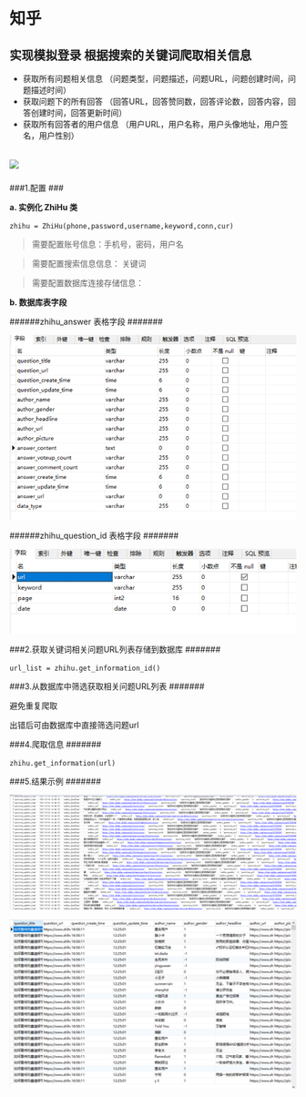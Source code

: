 知乎
=============

实现模拟登录  根据搜索的关键词爬取相关信息  
------------------------------
-   获取所有问题相关信息 （问题类型，问题描述，问题URL，问题创建时间，问题描述时间）
-   获取问题下的所有回答 （回答URL，回答赞同数，回答评论数，回答内容，回答创建时间，回答更新时间）
-   获取所有回答者的用户信息 （用户URL，用户名称，用户头像地址，用户签名，用户性别）

![](https://img.shields.io/pypi/v/nine.svg?color=green&label=version)
-----


###1.配置 ###

**a.  实例化 ZhiHu 类** 

`zhihu = ZhiHu(phone,password,username,keyword,conn,cur)`
>需要配置账号信息：手机号，密码，用户名

>需要配置搜索信息信息： 关键词

>需要配置数据库连接存储信息： 

**b. 数据库表字段** 

######zhihu_answer 表格字段 #######

![](image/postgres1.png )

######zhihu_question_id 表格字段  #######

![](image/postgres2.png )

###2.获取关键词相关问题URL列表存储到数据库  #######

`url_list = zhihu.get_information_id()`

###3.从数据库中筛选获取相关问题URL列表  #######

避免重复爬取

出错后可由数据库中直接筛选问题url

###4.爬取信息  #######

`zhihu.get_information(url)`

###5.结果示例  #######

![](image/results1.png )


![](image/results2.png )